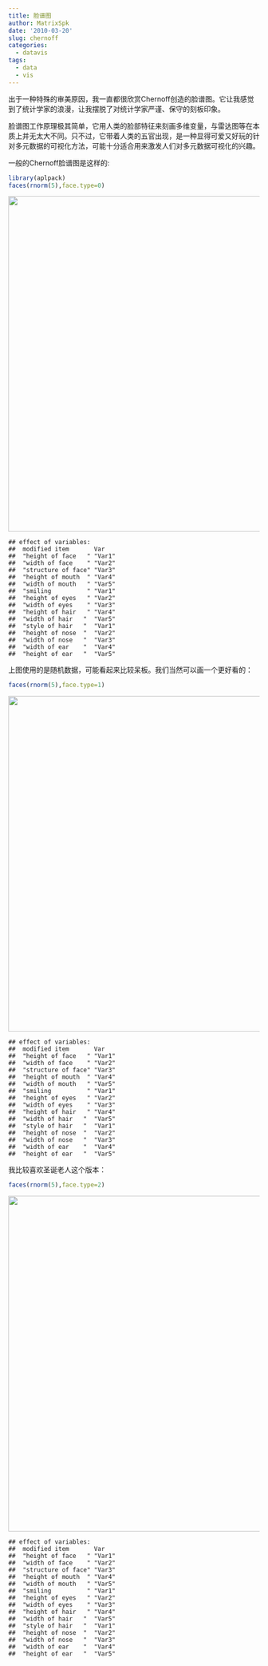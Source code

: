 ```yaml
---
title: 脸谱图
author: MatrixSpk
date: '2010-03-20'
slug: chernoff
categories:
  - datavis
tags:
  - data
  - vis
---
```

出于一种特殊的审美原因，我一直都很欣赏Chernoff创造的脸谱图。它让我感觉到了统计学家的浪漫，让我摆脱了对统计学家严谨、保守的刻板印象。

脸谱图工作原理极其简单，它用人类的脸部特征来刻画多维变量，与雷达图等在本质上并无太大不同。只不过，它带着人类的五官出现，是一种显得可爱又好玩的针对多元数据的可视化方法，可能十分适合用来激发人们对多元数据可视化的兴趣。

一般的Chernoff脸谱图是这样的:


``` r
library(aplpack)
faces(rnorm(5),face.type=0)
```

<img src="{{< blogdown/postref >}}index_files/figure-html/unnamed-chunk-1-1.png" width="672" />

```
## effect of variables:
##  modified item       Var   
##  "height of face   " "Var1"
##  "width of face    " "Var2"
##  "structure of face" "Var3"
##  "height of mouth  " "Var4"
##  "width of mouth   " "Var5"
##  "smiling          " "Var1"
##  "height of eyes   " "Var2"
##  "width of eyes    " "Var3"
##  "height of hair   " "Var4"
##  "width of hair   "  "Var5"
##  "style of hair   "  "Var1"
##  "height of nose  "  "Var2"
##  "width of nose   "  "Var3"
##  "width of ear    "  "Var4"
##  "height of ear   "  "Var5"
```

上图使用的是随机数据，可能看起来比较呆板。我们当然可以画一个更好看的：


``` r
faces(rnorm(5),face.type=1)
```

<img src="{{< blogdown/postref >}}index_files/figure-html/unnamed-chunk-2-1.png" width="672" />

```
## effect of variables:
##  modified item       Var   
##  "height of face   " "Var1"
##  "width of face    " "Var2"
##  "structure of face" "Var3"
##  "height of mouth  " "Var4"
##  "width of mouth   " "Var5"
##  "smiling          " "Var1"
##  "height of eyes   " "Var2"
##  "width of eyes    " "Var3"
##  "height of hair   " "Var4"
##  "width of hair   "  "Var5"
##  "style of hair   "  "Var1"
##  "height of nose  "  "Var2"
##  "width of nose   "  "Var3"
##  "width of ear    "  "Var4"
##  "height of ear   "  "Var5"
```

我比较喜欢圣诞老人这个版本：


``` r
faces(rnorm(5),face.type=2)
```

<img src="{{< blogdown/postref >}}index_files/figure-html/unnamed-chunk-3-1.png" width="672" />

```
## effect of variables:
##  modified item       Var   
##  "height of face   " "Var1"
##  "width of face    " "Var2"
##  "structure of face" "Var3"
##  "height of mouth  " "Var4"
##  "width of mouth   " "Var5"
##  "smiling          " "Var1"
##  "height of eyes   " "Var2"
##  "width of eyes    " "Var3"
##  "height of hair   " "Var4"
##  "width of hair   "  "Var5"
##  "style of hair   "  "Var1"
##  "height of nose  "  "Var2"
##  "width of nose   "  "Var3"
##  "width of ear    "  "Var4"
##  "height of ear   "  "Var5"
```

